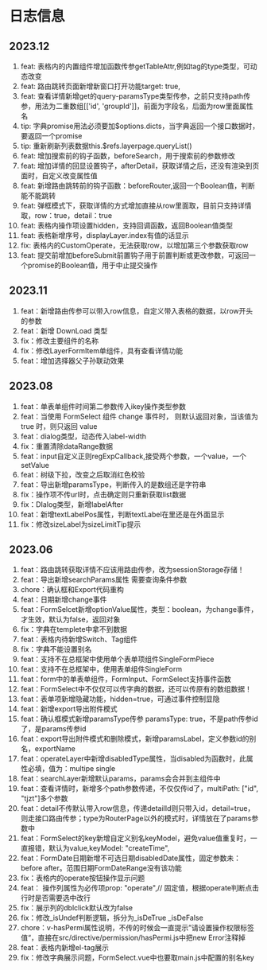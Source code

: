 # 日志信息

## 2023.12

1. feat: 表格内的内置组件增加函数传参getTableAttr,例如tag的type类型，可动态改变
1. feat: 路由跳转页面新增新窗口打开功能target: true,
1. feat: 查看详情新增get的query-paramsType类型传参，之前只支持path传参，用法为二重数组[['id', 'groupId']]，前面为字段名，后面为row里面属性名
1. tip: 字典promise用法必须要加$options.dicts，当字典返回一个接口数据时，要返回一个promise
1. tip: 重新刷新列表数据this.$refs.layerpage.queryList()
1. feat: 增加搜索前的钩子函数，beforeSearch，用于搜索前的参数修改
1. feat: 增加详情的回显设置钩子，afterDetail，获取详情之后，还没有渲染到页面时，自定义改变属性值
1. feat: 新增路由跳转前的钩子函数：beforeRouter,返回一个Boolean值，判断能不能跳转
1. feat: 弹框模式下，获取详情的方式增加直接从row里面取，目前只支持详情取，row：true，detail：true
1. feat: 表格内操作项设置hidden，支持回调函数，返回Boolean值类型
1. feat: 表格新增序号，displayLayer.index有值的话显示
1. fix: 表格内的CustomOperate，无法获取row，以增加第三个参数获取row
1. feat: 提交前增加beforeSubmit前置钩子用于前置判断或更改参数，可返回一个promise的Boolean值，用于中止提交操作

## 2023.11

1. feat：新增路由传参可以带入row信息，自定义带入表格的数据，以row开头的参数
1. feat：新增 DownLoad 类型
1. fix：修改主要组件的名称
1. fix：修改LayerFormItem单组件，具有查看详情功能
1. feat：增加选择器父子孙联动效果

## 2023.08

1. feat：单表单组件时间第二参数传入ikey操作类型参数
1. feat：当使用 FormSelect 组件 change 事件时， 则默认返回对象，当该值为 true 时，则只返回 value
1. feat：dialog类型，动态传入label-width
1. fix：重置清除dataRange数据
1. feat：input自定义正则regExpCallback,接受两个参数，一个value，一个setValue
1. feat：树级下拉，改变之后取消红色校验
1. feat：导出新增paramsType，判断传入的是数组还是字符串
1. fix：操作项不传url时，点击确定则只重新获取list数据
1. fix：DIalog类型，新增labelAfter
1. feat：新增textLabelPos属性，判断textLabel在里还是在外面显示
1. fix：修改sizeLabel为sizeLimitTip提示

## 2023.06

1. feat：路由跳转获取详情不应该用路由传参，改为sessionStorage存储！
1. feat：导出新增searchParams属性 需要查询条件参数
1. chore：确认框和Export代码重构
1. feat：日期新增change事件
1. feat：FormSelcet新增optionValue属性，类型：boolean，为change事件，才生效，默认为false，返回对象
1. fix：字典在templete中拿不到数据
1. feat：表格内待新增Switch、Tag组件
1. fix：字典不能设置别名
1. feat：支持不在总框架中使用单个表单项组件SingleFormPiece
1. feat：支持不在总框架中，使用表单组件SingleForm
1. feat：form中的单表单组件，FormInput、FormSelect支持事件函数
1. feat：FormSelect中不仅仅可以传字典的数据，还可以传原有的数组数据！
1. feat：表单项新增隐藏功能，hidden=true，可通过事件控制显隐
1. feat：新增export导出附件模式
1. feat：确认框模式新增paramsType传参 paramsType: true，不是path传参id了，是params传参id
1. feat：export导出附件模式和删除模式，新增paramsLabel，定义参数id的别名，exportName
1. feat：operateLayer中新增disabledType属性，当disabled为函数时，此属性必填，值为：multipe single
1. feat：searchLayer新增默认params，params会合并到主组件中
1. feat：查看详情时，新增多个path参数传递，不仅仅传id了，multiPath: ["id", "tjzt"]多个参数
1. feat：detail不传默认带入row信息，传递detailId则只带入id，detail=true，则走接口路由传参；type为RouterPage以外的模式时，详情放在了params参数中
1. feat：FormSelect的key新增自定义别名keyModel，避免value值重复时，一直报错，默认为value,keyModel: "createTime",
1. feat：FormDate日期新增不可选日期disabledDate属性，固定参数未：before after。范围日期FormDateRange没有该功能
1. fix：表格内的operate按钮操作显示问题
1. feat： 操作列属性为必传项prop: "operate",// 固定值，根据operate判断点击行时是否需要选中改行
1. fix：展示列的dblclick默认改为false
1. fix：修改\_isUndef判断逻辑，拆分为\_isDeTrue \_isDeFalse
1. chore：v-hasPermi属性说明，不传的时候会一直提示”请设置操作权限标签值“，直接在src/directive/permission/hasPermi.js中把new Error注释掉
1. feat：表格内新增el-tag展示
1. fix：修改字典展示问题，FormSelect.vue中也要取main.js中配置的别名key
